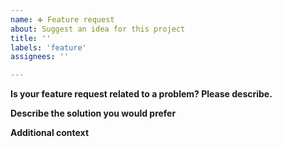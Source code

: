 ```yaml
---
name: ➕ Feature request
about: Suggest an idea for this project
title: ''
labels: 'feature'
assignees: ''

---
```


**Is your feature request related to a problem? Please describe.**
<!-- A clear and concise description of what the problem is. e.g., I would like to have[...] -->

**Describe the solution you would prefer**
<!-- A clear and concise description of the expected behavior. -->

**Additional context**
<!-- Add any other context or screenshots about the feature request here. -->
